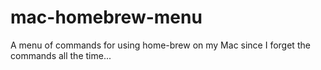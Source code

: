 # mac-homebrew-menu
A menu of commands for using home-brew on my Mac since I forget the commands all the time...
